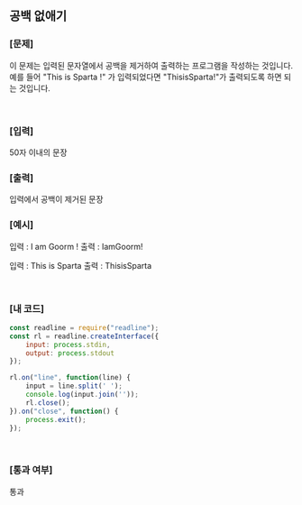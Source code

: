 ## 공백 없애기

### [문제]

이 문제는 입력된 문자열에서 공백을 제거하여 출력하는 프로그램을 작성하는 것입니다.  
예를 들어 "This is Sparta !" 가 입력되었다면 "ThisisSparta!"가 출력되도록 하면 되는 것입니다.

<br/>

### [입력]
50자 이내의 문장
<br/>

### [출력]
입력에서 공백이 제거된 문장
<br/>

### [예시]
입력 : I am Goorm !
출력 : IamGoorm!

입력 : This is Sparta
출력 : ThisisSparta

<br/>

### [내 코드]
```javascript
const readline = require("readline");
const rl = readline.createInterface({
	input: process.stdin,
	output: process.stdout
});

rl.on("line", function(line) {
	input = line.split(' ');
	console.log(input.join(''));
	rl.close();
}).on("close", function() {
	process.exit();
});
```
<br/>

### [통과 여부]
통과
